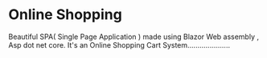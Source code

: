 # Online Shopping
 Beautiful SPA( Single Page Application ) made using Blazor Web assembly , Asp dot net core. It's an Online Shopping Cart System.....................
